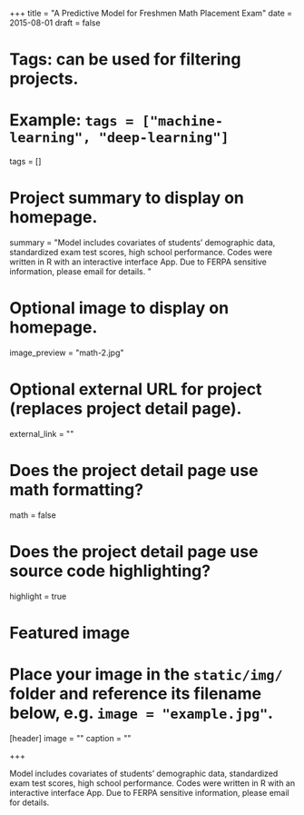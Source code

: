 +++
title = "A Predictive Model for Freshmen Math Placement Exam"
date = 2015-08-01
draft = false

# Tags: can be used for filtering projects.
# Example: `tags = ["machine-learning", "deep-learning"]`
tags = []

# Project summary to display on homepage.
summary = "Model includes covariates of students’ demographic data, standardized exam test scores, high school performance. Codes were written in R with an interactive interface App. Due to FERPA sensitive information, please email for details. "

# Optional image to display on homepage.
image_preview = "math-2.jpg"

# Optional external URL for project (replaces project detail page).
external_link = ""

# Does the project detail page use math formatting?
math = false

# Does the project detail page use source code highlighting?
highlight = true

# Featured image
# Place your image in the `static/img/` folder and reference its filename below, e.g. `image = "example.jpg"`.
[header]
image = ""
caption = ""

+++

Model includes covariates of students’ demographic data, standardized exam test scores, high school performance. Codes were written in R with an interactive interface App. Due to FERPA sensitive information, please email for details.
